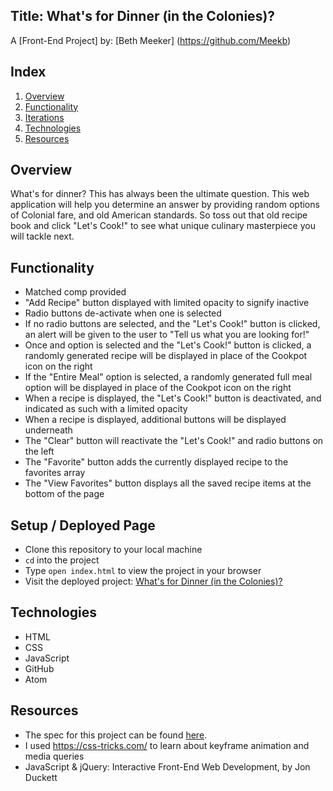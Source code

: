 ## Title: What's for Dinner (in the Colonies)?

A [Front-End Project] by: [Beth Meeker] (https://github.com/Meekb)

## Index

1. [Overview](#overview)
2. [Functionality](#functionality)
3. [Iterations](#iterations)
4. [Technologies](#technologies)
5. [Resources](#resources)

## Overview

What's for dinner? This has always been the ultimate question. This web application
will help you determine an answer by providing random options of Colonial fare, and
old American standards. So toss out that old recipe book and click "Let's Cook!" to
see what unique culinary masterpiece you will tackle next.

## Functionality

  - Matched comp provided
  - "Add Recipe" button displayed with limited opacity to signify inactive
  - Radio buttons de-activate when one is selected
  - If no radio buttons are selected, and the "Let's Cook!" button is clicked,
  an alert will be given to the user to "Tell us what you are looking for!"
  - Once and option is selected and the "Let's Cook!" button is clicked, a randomly
  generated recipe will be displayed in place of the Cookpot icon on the right
  - If the "Entire Meal" option is selected, a randomly generated full meal option
  will be displayed in place of the Cookpot icon on the right
  - When a recipe is displayed, the "Let's Cook!" button is deactivated, and indicated
  as such with a limited opacity
  - When a recipe is displayed, additional buttons will be displayed underneath
  - The "Clear" button will reactivate the "Let's Cook!" and radio buttons on the left
  - The "Favorite" button adds the currently displayed recipe to the favorites array
  - The "View Favorites" button displays all the saved recipe items at the bottom of
  the page


## Setup / Deployed Page
  - Clone this repository to your local machine
  - `cd` into the project
  - Type `open index.html` to view the project in your browser
  - Visit the deployed project: [What's for Dinner (in the Colonies)?](https://meekb.github.io/whats-for-dinner/)


## Technologies
  - HTML
  - CSS
  - JavaScript
  - GitHub
  - Atom


## Resources
  - The spec for this project can be found [here](https://frontend.turing.io/projects/module-1/dinner.html).
  - I used https://css-tricks.com/ to learn about keyframe animation and media queries
  - JavaScript & jQuery: Interactive Front-End Web Development, by Jon Duckett
